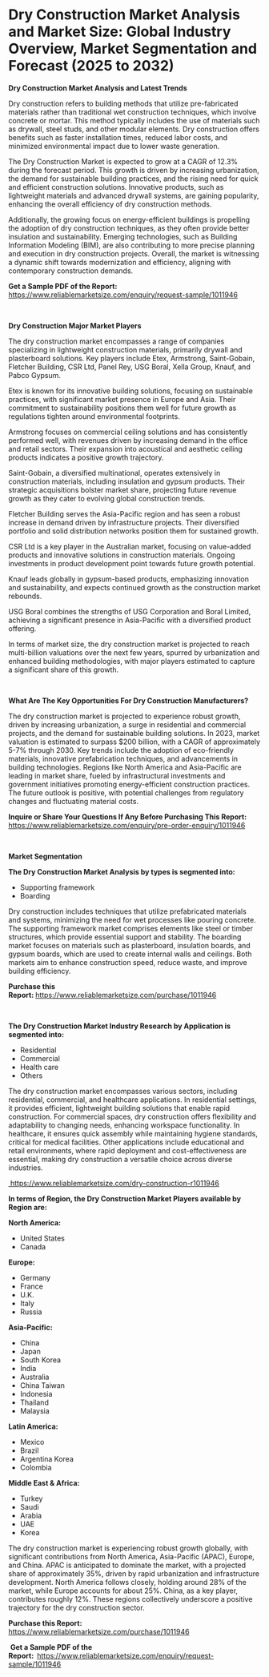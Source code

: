 <p><h1>Dry Construction Market Analysis and Market Size: Global Industry Overview, Market Segmentation and Forecast (2025 to 2032)</h1></p><p><strong>Dry Construction Market Analysis and Latest Trends</strong></p>
<p><p>Dry construction refers to building methods that utilize pre-fabricated materials rather than traditional wet construction techniques, which involve concrete or mortar. This method typically includes the use of materials such as drywall, steel studs, and other modular elements. Dry construction offers benefits such as faster installation times, reduced labor costs, and minimized environmental impact due to lower waste generation.</p><p>The Dry Construction Market is expected to grow at a CAGR of 12.3% during the forecast period. This growth is driven by increasing urbanization, the demand for sustainable building practices, and the rising need for quick and efficient construction solutions. Innovative products, such as lightweight materials and advanced drywall systems, are gaining popularity, enhancing the overall efficiency of dry construction methods. </p><p>Additionally, the growing focus on energy-efficient buildings is propelling the adoption of dry construction techniques, as they often provide better insulation and sustainability. Emerging technologies, such as Building Information Modeling (BIM), are also contributing to more precise planning and execution in dry construction projects. Overall, the market is witnessing a dynamic shift towards modernization and efficiency, aligning with contemporary construction demands.</p></p>
<p><strong>Get a Sample PDF of the Report:&nbsp;</strong> <a href="https://www.reliablemarketsize.com/enquiry/request-sample/1011946?utm_campaign=2626&utm_medium=2&utm_source=Github&utm_content=ia&utm_term=17042025&utm_id=dry-construction">https://www.reliablemarketsize.com/enquiry/request-sample/1011946</a></p>
<p>&nbsp;</p>
<p><strong>Dry Construction Major Market Players</strong></p>
<p><p>The dry construction market encompasses a range of companies specializing in lightweight construction materials, primarily drywall and plasterboard solutions. Key players include Etex, Armstrong, Saint-Gobain, Fletcher Building, CSR Ltd, Panel Rey, USG Boral, Xella Group, Knauf, and Pabco Gypsum.</p><p>Etex is known for its innovative building solutions, focusing on sustainable practices, with significant market presence in Europe and Asia. Their commitment to sustainability positions them well for future growth as regulations tighten around environmental footprints.</p><p>Armstrong focuses on commercial ceiling solutions and has consistently performed well, with revenues driven by increasing demand in the office and retail sectors. Their expansion into acoustical and aesthetic ceiling products indicates a positive growth trajectory.</p><p>Saint-Gobain, a diversified multinational, operates extensively in construction materials, including insulation and gypsum products. Their strategic acquisitions bolster market share, projecting future revenue growth as they cater to evolving global construction trends.</p><p>Fletcher Building serves the Asia-Pacific region and has seen a robust increase in demand driven by infrastructure projects. Their diversified portfolio and solid distribution networks position them for sustained growth.</p><p>CSR Ltd is a key player in the Australian market, focusing on value-added products and innovative solutions in construction materials. Ongoing investments in product development point towards future growth potential.</p><p>Knauf leads globally in gypsum-based products, emphasizing innovation and sustainability, and expects continued growth as the construction market rebounds.</p><p>USG Boral combines the strengths of USG Corporation and Boral Limited, achieving a significant presence in Asia-Pacific with a diversified product offering.</p><p>In terms of market size, the dry construction market is projected to reach multi-billion valuations over the next few years, spurred by urbanization and enhanced building methodologies, with major players estimated to capture a significant share of this growth.</p></p>
<p>&nbsp;</p>
<p><strong>What Are The Key Opportunities For Dry Construction Manufacturers?</strong></p>
<p><p>The dry construction market is projected to experience robust growth, driven by increasing urbanization, a surge in residential and commercial projects, and the demand for sustainable building solutions. In 2023, market valuation is estimated to surpass $200 billion, with a CAGR of approximately 5-7% through 2030. Key trends include the adoption of eco-friendly materials, innovative prefabrication techniques, and advancements in building technologies. Regions like North America and Asia-Pacific are leading in market share, fueled by infrastructural investments and government initiatives promoting energy-efficient construction practices. The future outlook is positive, with potential challenges from regulatory changes and fluctuating material costs.</p></p>
<p><strong>Inquire or Share Your Questions If Any Before Purchasing This Report:</strong> <a href="https://www.reliablemarketsize.com/enquiry/pre-order-enquiry/1011946?utm_campaign=2626&utm_medium=2&utm_source=Github&utm_content=ia&utm_term=17042025&utm_id=dry-construction">https://www.reliablemarketsize.com/enquiry/pre-order-enquiry/1011946</a></p>
<p>&nbsp;</p>
<p><strong>Market Segmentation</strong></p>
<p><strong>The Dry Construction Market Analysis by types is segmented into:</strong></p>
<p><ul><li>Supporting framework</li><li>Boarding</li></ul></p>
<p><p>Dry construction includes techniques that utilize prefabricated materials and systems, minimizing the need for wet processes like pouring concrete. The supporting framework market comprises elements like steel or timber structures, which provide essential support and stability. The boarding market focuses on materials such as plasterboard, insulation boards, and gypsum boards, which are used to create internal walls and ceilings. Both markets aim to enhance construction speed, reduce waste, and improve building efficiency.</p></p>
<p><strong>Purchase this Report:&nbsp;</strong><a href="https://www.reliablemarketsize.com/purchase/1011946?utm_campaign=2626&utm_medium=2&utm_source=Github&utm_content=ia&utm_term=17042025&utm_id=dry-construction">https://www.reliablemarketsize.com/purchase/1011946</a></p>
<p>&nbsp;</p>
<p><strong>The Dry Construction Market Industry Research by Application is segmented into:</strong></p>
<p><ul><li>Residential</li><li>Commercial</li><li>Health care</li><li>Others</li></ul></p>
<p><p>The dry construction market encompasses various sectors, including residential, commercial, and healthcare applications. In residential settings, it provides efficient, lightweight building solutions that enable rapid construction. For commercial spaces, dry construction offers flexibility and adaptability to changing needs, enhancing workspace functionality. In healthcare, it ensures quick assembly while maintaining hygiene standards, critical for medical facilities. Other applications include educational and retail environments, where rapid deployment and cost-effectiveness are essential, making dry construction a versatile choice across diverse industries.</p></p>
<p><a href="https://www.reliablemarketsize.com/dry-construction-r1011946?utm_campaign=2626&utm_medium=2&utm_source=Github&utm_content=ia&utm_term=17042025&utm_id=dry-construction">&nbsp;https://www.reliablemarketsize.com/dry-construction-r1011946</a></p>
<p><strong>In terms of Region, the Dry Construction Market Players available by Region are:</strong></p>
<p>
    <p> <strong> North America: </strong>
        <ul>
            <li>United States</li>
            <li>Canada</li>
        </ul>
        </p> 
    <p> <strong> Europe: </strong>
        <ul>
            <li>Germany</li>
            <li>France</li>
            <li>U.K.</li>
            <li>Italy</li>
            <li>Russia</li>
        </ul>
        </p> 
    <p> <strong> Asia-Pacific: </strong>
        <ul>
            <li>China</li>
            <li>Japan</li>
            <li>South Korea</li>
            <li>India</li>
            <li>Australia</li>
            <li>China Taiwan</li>
            <li>Indonesia</li>
            <li>Thailand</li>
            <li>Malaysia</li>
        </ul>
        </p> 
    <p> <strong> Latin America: </strong>
        <ul>
            <li>Mexico</li>
            <li>Brazil</li>
            <li>Argentina Korea</li>
            <li>Colombia</li>
        </ul>
        </p> 
    <p> <strong> Middle East & Africa: </strong>
        <ul>
            <li>Turkey</li>
            <li>Saudi</li>
            <li>Arabia</li>
            <li>UAE</li>
            <li>Korea</li>
        </ul>
    </p>
    </p>
<p><p>The dry construction market is experiencing robust growth globally, with significant contributions from North America, Asia-Pacific (APAC), Europe, and China. APAC is anticipated to dominate the market, with a projected share of approximately 35%, driven by rapid urbanization and infrastructure development. North America follows closely, holding around 28% of the market, while Europe accounts for about 25%. China, as a key player, contributes roughly 12%. These regions collectively underscore a positive trajectory for the dry construction sector.</p></p>
<p><strong>Purchase this Report: </strong><a href="https://www.reliablemarketsize.com/purchase/1011946?utm_campaign=2626&utm_medium=2&utm_source=Github&utm_content=ia&utm_term=17042025&utm_id=dry-construction">https://www.reliablemarketsize.com/purchase/1011946</a></p>
<p>&nbsp;<strong>Get a Sample PDF of the Report:&nbsp;&nbsp;</strong><a href="https://www.reliablemarketsize.com/enquiry/request-sample/1011946?utm_campaign=2626&utm_medium=2&utm_source=Github&utm_content=ia&utm_term=17042025&utm_id=dry-construction">https://www.reliablemarketsize.com/enquiry/request-sample/1011946</a></p>
<p><strong></strong></p>
<p><p></p><p></p><p></p></p>